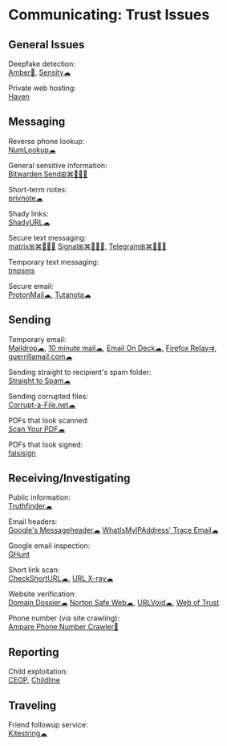 # Communicating: Trust Issues

## General Issues

Deepfake detection:  
[Amber🍎](https://ambervideo.co/),
[Sensity☁](https://platform.sensity.ai/deepfake-detection)

Private web hosting:  
[Haven](https://havenweb.org/)

## Messaging

Reverse phone lookup:  
[NumLookup☁](https://www.numlookup.com/)

General sensitive information:  
[Bitwarden Send⊞⌘🐧🍎🤖](https://bitwarden.com/products/send/)

Short-term notes:  
[privnote☁](https://privnote.com/)

Shady links:  
[ShadyURL☁](http://shadyurl.com/)

Secure text messaging:  
[matrix⊞⌘🐧🍎🤖](https://matrix.org/)
[Signal⊞⌘🐧🍎🤖](https://signal.org/),
[Telegram⊞⌘🐧🍎🤖](https://telegram.org/)

Temporary text messaging:  
[tmpsms](https://github.com/sdushantha/tmpsms)

Secure email:  
[ProtonMail☁](https://protonmail.com/),
[Tutanota☁](https://tutanota.com/)

## Sending

Temporary email:  
[Maildrop☁](https://maildrop.cc/),
[10 minute mail☁](https://10minutemail.com/),
[Email On Deck☁](https://www.emailondeck.com/),
[Firefox Relay⇉](https://relay.firefox.com/accounts/profile/),
[guerrillamail.com☁](https://www.guerrillamail.com/)

Sending straight to recipient's spam folder:  
[Straight to Spam☁](https://straight2spam.xyz/)

Sending corrupted files:  
[Corrupt-a-File.net☁](https://corrupt-a-file.net/)

PDFs that look scanned:  
[Scan Your PDF☁](https://www.scanyourpdf.com/)

PDFs that look signed:  
[falsisign](https://gitlab.com/edouardklein/falsisign)

## Receiving/Investigating

Public information:  
[Truthfinder☁](https://www.truthfinder.com/)

Email headers:  
[Google's Messageheader☁](https://toolbox.googleapps.com/apps/messageheader/)
[WhatIsMyIPAddress' Trace Email☁](https://whatismyipaddress.com/trace-email)

Google email inspection:  
[GHunt](https://github.com/mxrch/GHunt)

Short link scan:  
[CheckShortURL☁](https://checkshorturl.com/),
[URL X-ray☁](https://urlxray.com/)

Website verification:  
[Domain Dossier☁](https://centralops.net/co/DomainDossier.aspx)
[Norton Safe Web☁](https://safeweb.norton.com/),
[URLVoid☁](https://www.urlvoid.com/),
[Web of Trust](https://mywot.com/)

Phone number (via site crawling):  
[Ampare Phone Number Crawler🐧](https://snapcraft.io/amparephonenumbercrawler)

## Reporting

Child exploitation:  
[CEOP](https://www.ceop.police.uk/Safety-Centre/),
[Childline](https://www.childline.org.uk/)

## Traveling

Friend followup service:  
[Kitestring☁](https://www.kitestring.io/)
